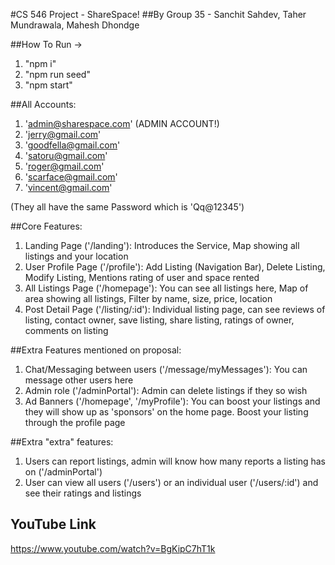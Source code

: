 #CS 546 Project - ShareSpace!
##By Group 35 - Sanchit Sahdev, Taher Mundrawala, Mahesh Dhondge


##How To Run ->
1. "npm i"
2. "npm run seed"
3. "npm start"

##All Accounts: 
1. 'admin@sharespace.com' (ADMIN ACCOUNT!)
2. 'jerry@gmail.com'
3. 'goodfella@gmail.com'
4. 'satoru@gmail.com'
5. 'roger@gmail.com'
6. 'scarface@gmail.com'
7. 'vincent@gmail.com'

(They all have the same Password which is 'Qq@12345')

##Core Features:
1. Landing Page ('/landing'): Introduces the Service, Map showing all listings and your location
2. User Profile Page ('/profile'): Add Listing (Navigation Bar), Delete Listing, Modify Listing, Mentions rating of user and space rented
3. All Listings Page ('/homepage'): You can see all listings here, Map of area showing all listings, Filter by name, size, price, location
4. Post Detail Page ('/listing/:id'): Individual listing page, can see reviews of listing, contact owner, save listing, share listing, ratings of owner, comments on listing

##Extra Features mentioned on proposal:
1. Chat/Messaging between users ('/message/myMessages'): You can message other users here
2. Admin role ('/adminPortal'): Admin can delete listings if they so wish 
3. Ad Banners ('/homepage', '/myProfile'): You can boost your listings and they will show up as 'sponsors' on the home page. Boost your listing through the profile page

##Extra "extra" features:
1. Users can report listings, admin will know how many reports a listing has on ('/adminPortal')
2. User can view all users ('/users') or an individual user ('/users/:id') and see their ratings and listings

## YouTube Link
https://www.youtube.com/watch?v=BgKipC7hT1k
